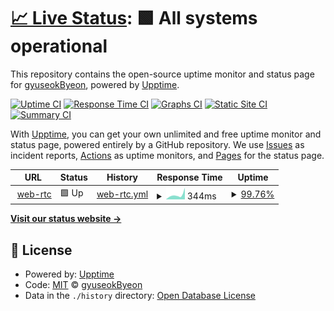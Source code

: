 # [📈 Live Status](https://gyuseokByeon.github.io/upptime): <!--live status--> **🟩 All systems operational**

This repository contains the open-source uptime monitor and status page for [gyuseokByeon](https://gyuseokByeon.github.io/upptime), powered by [Upptime](https://github.com/upptime/upptime).

[![Uptime CI](https://github.com/gyuseokByeon/upptime/workflows/Uptime%20CI/badge.svg)](https://github.com/gyuseokByeon/upptime/actions?query=workflow%3A%22Uptime+CI%22)
[![Response Time CI](https://github.com/gyuseokByeon/upptime/workflows/Response%20Time%20CI/badge.svg)](https://github.com/gyuseokByeon/upptime/actions?query=workflow%3A%22Response+Time+CI%22)
[![Graphs CI](https://github.com/gyuseokByeon/upptime/workflows/Graphs%20CI/badge.svg)](https://github.com/gyuseokByeon/upptime/actions?query=workflow%3A%22Graphs+CI%22)
[![Static Site CI](https://github.com/gyuseokByeon/upptime/workflows/Static%20Site%20CI/badge.svg)](https://github.com/gyuseokByeon/upptime/actions?query=workflow%3A%22Static+Site+CI%22)
[![Summary CI](https://github.com/gyuseokByeon/upptime/workflows/Summary%20CI/badge.svg)](https://github.com/gyuseokByeon/upptime/actions?query=workflow%3A%22Summary+CI%22)

With [Upptime](https://upptime.js.org), you can get your own unlimited and free uptime monitor and status page, powered entirely by a GitHub repository. We use [Issues](https://github.com/gyuseokByeon/upptime/issues) as incident reports, [Actions](https://github.com/gyuseokByeon/upptime/actions) as uptime monitors, and [Pages](https://gyuseokByeon.github.io/upptime) for the status page.

<!--start: status pages-->
<!-- This summary is generated by Upptime (https://github.com/upptime/upptime) -->
<!-- Do not edit this manually, your changes will be overwritten -->
<!-- prettier-ignore -->
| URL | Status | History | Response Time | Uptime |
| --- | ------ | ------- | ------------- | ------ |
| <img alt="" src="https://favicons.githubusercontent.com/webrtc-dmo.herokuapp.com" height="13"> [web-rtc](https://webrtc-dmo.herokuapp.com/) | 🟩 Up | [web-rtc.yml](https://github.com/gyuseokByeon/upptime/commits/HEAD/history/web-rtc.yml) | <details><summary><img alt="Response time graph" src="./graphs/web-rtc/response-time-week.png" height="20"> 344ms</summary><br><a href="https://gyuseokByeon.github.io/upptime/history/web-rtc"><img alt="Response time 344" src="https://img.shields.io/endpoint?url=https%3A%2F%2Fraw.githubusercontent.com%2FgyuseokByeon%2Fupptime%2FHEAD%2Fapi%2Fweb-rtc%2Fresponse-time.json"></a><br><a href="https://gyuseokByeon.github.io/upptime/history/web-rtc"><img alt="24-hour response time 199" src="https://img.shields.io/endpoint?url=https%3A%2F%2Fraw.githubusercontent.com%2FgyuseokByeon%2Fupptime%2FHEAD%2Fapi%2Fweb-rtc%2Fresponse-time-day.json"></a><br><a href="https://gyuseokByeon.github.io/upptime/history/web-rtc"><img alt="7-day response time 344" src="https://img.shields.io/endpoint?url=https%3A%2F%2Fraw.githubusercontent.com%2FgyuseokByeon%2Fupptime%2FHEAD%2Fapi%2Fweb-rtc%2Fresponse-time-week.json"></a><br><a href="https://gyuseokByeon.github.io/upptime/history/web-rtc"><img alt="30-day response time 344" src="https://img.shields.io/endpoint?url=https%3A%2F%2Fraw.githubusercontent.com%2FgyuseokByeon%2Fupptime%2FHEAD%2Fapi%2Fweb-rtc%2Fresponse-time-month.json"></a><br><a href="https://gyuseokByeon.github.io/upptime/history/web-rtc"><img alt="1-year response time 344" src="https://img.shields.io/endpoint?url=https%3A%2F%2Fraw.githubusercontent.com%2FgyuseokByeon%2Fupptime%2FHEAD%2Fapi%2Fweb-rtc%2Fresponse-time-year.json"></a></details> | <details><summary><a href="https://gyuseokByeon.github.io/upptime/history/web-rtc">99.76%</a></summary><a href="https://gyuseokByeon.github.io/upptime/history/web-rtc"><img alt="All-time uptime 99.76%" src="https://img.shields.io/endpoint?url=https%3A%2F%2Fraw.githubusercontent.com%2FgyuseokByeon%2Fupptime%2FHEAD%2Fapi%2Fweb-rtc%2Fuptime.json"></a><br><a href="https://gyuseokByeon.github.io/upptime/history/web-rtc"><img alt="24-hour uptime 100.00%" src="https://img.shields.io/endpoint?url=https%3A%2F%2Fraw.githubusercontent.com%2FgyuseokByeon%2Fupptime%2FHEAD%2Fapi%2Fweb-rtc%2Fuptime-day.json"></a><br><a href="https://gyuseokByeon.github.io/upptime/history/web-rtc"><img alt="7-day uptime 99.76%" src="https://img.shields.io/endpoint?url=https%3A%2F%2Fraw.githubusercontent.com%2FgyuseokByeon%2Fupptime%2FHEAD%2Fapi%2Fweb-rtc%2Fuptime-week.json"></a><br><a href="https://gyuseokByeon.github.io/upptime/history/web-rtc"><img alt="30-day uptime 99.76%" src="https://img.shields.io/endpoint?url=https%3A%2F%2Fraw.githubusercontent.com%2FgyuseokByeon%2Fupptime%2FHEAD%2Fapi%2Fweb-rtc%2Fuptime-month.json"></a><br><a href="https://gyuseokByeon.github.io/upptime/history/web-rtc"><img alt="1-year uptime 99.76%" src="https://img.shields.io/endpoint?url=https%3A%2F%2Fraw.githubusercontent.com%2FgyuseokByeon%2Fupptime%2FHEAD%2Fapi%2Fweb-rtc%2Fuptime-year.json"></a></details>

<!--end: status pages-->

[**Visit our status website →**](https://gyuseokByeon.github.io/upptime)

## 📄 License

- Powered by: [Upptime](https://github.com/upptime/upptime)
- Code: [MIT](./LICENSE) © [gyuseokByeon](https://gyuseokByeon.github.io/upptime)
- Data in the `./history` directory: [Open Database License](https://opendatacommons.org/licenses/odbl/1-0/)
